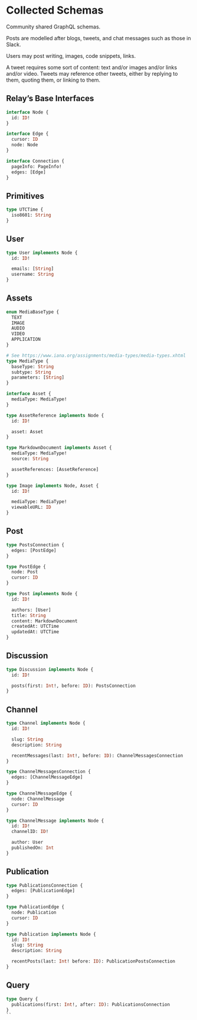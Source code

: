 # Collected Schemas

Community shared GraphQL schemas.

Posts are modelled after blogs, tweets, and chat messages such as those in Slack.

Users may post writing, images, code snippets, links.

A tweet requires some sort of content: text and/or images and/or links and/or video. Tweets may reference other tweets, either by replying to them, quoting them, or linking to them.

## Relay’s Base Interfaces

```graphql
interface Node {
  id: ID!
}

interface Edge {
  cursor: ID
  node: Node
}

interface Connection {
  pageInfo: PageInfo!
  edges: [Edge]
}
```

## Primitives

```graphql
type UTCTime {
  iso8601: String
}
```

## User

```graphql
type User implements Node {
  id: ID!

  emails: [String]
  username: String
}
```

## Assets

```graphql
enum MediaBaseType {
  TEXT
  IMAGE
  AUDIO
  VIDEO
  APPLICATION
}

# See https://www.iana.org/assignments/media-types/media-types.xhtml
type MediaType {
  baseType: String
  subtype: String
  parameters: [String]
}

interface Asset {
  mediaType: MediaType!
}

type AssetReference implements Node {
  id: ID!

  asset: Asset
}

type MarkdownDocument implements Asset {
  mediaType: MediaType!
  source: String

  assetReferences: [AssetReference]
}

type Image implements Node, Asset {
  id: ID!

  mediaType: MediaType!
  viewableURL: ID
}
```

## Post

```graphql
type PostsConnection {
  edges: [PostEdge]
}

type PostEdge {
  node: Post
  cursor: ID
}

type Post implements Node {
  id: ID!

  authors: [User]
  title: String
  content: MarkdownDocument
  createdAt: UTCTime
  updatedAt: UTCTime
}
```

## Discussion

```graphql
type Discussion implements Node {
  id: ID!

  posts(first: Int!, before: ID): PostsConnection
}
```

## Channel

```graphql
type Channel implements Node {
  id: ID!

  slug: String
  description: String

  recentMessages(last: Int!, before: ID): ChannelMessagesConnection
}

type ChannelMessagesConnection {
  edges: [ChannelMessageEdge]
}

type ChannelMessageEdge {
  node: ChannelMessage
  cursor: ID
}

type ChannelMessage implements Node {
  id: ID!
  channelID: ID!

  author: User
  publishedOn: Int
}
```

## Publication

```graphql
type PublicationsConnection {
  edges: [PublicationEdge]
}

type PublicationEdge {
  node: Publication
  cursor: ID
}

type Publication implements Node {
  id: ID!
  slug: String
  description: String

  recentPosts(last: Int! before: ID): PublicationPostsConnection
}
```

## Query

```graphql
type Query {
  publications(first: Int!, after: ID): PublicationsConnection
}
``
